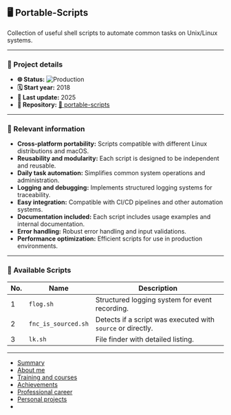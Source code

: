 ## 🖥️ Portable-Scripts

Collection of useful shell scripts to automate common tasks on Unix/Linux systems.

---

### 📝 Project details

- **🌐 Status:** ![Production](https://img.shields.io/badge/Production-blue)
- **🗓️ Start year:** 2018
- **🔄 Last update:** 2025
- **📁 Repository:** [🔗 portable-scripts](https://github.com/andresdavidhr/portable-scripts)

---

### 📌 Relevant information

- **Cross-platform portability:** Scripts compatible with different Linux distributions and macOS.
- **Reusability and modularity:** Each script is designed to be independent and reusable.
- **Daily task automation:** Simplifies common system operations and administration.
- **Logging and debugging:** Implements structured logging systems for traceability.
- **Easy integration:** Compatible with CI/CD pipelines and other automation systems.
- **Documentation included:** Each script includes usage examples and internal documentation.
- **Error handling:** Robust error handling and input validations.
- **Performance optimization:** Efficient scripts for use in production environments.

---

### 🧩 Available Scripts
| No. | Name                | Description                                                 |
| --- | ------------------- | ----------------------------------------------------------- |
| 1   | `flog.sh`           | Structured logging system for event recording.              |
| 2   | `fnc_is_sourced.sh` | Detects if a script was executed with `source` or directly. |
| 3   | `lk.sh`             | File finder with detailed listing.                          |

---

- [Summary](../summary.md)
- [About me](../about.md)
- [Training and courses](../training.md)
- [Achievements](../archivements.md)
- [Professional career](../professionalCareer.md)
- [Personal projects](../personalProjects.md)
-